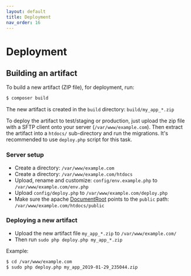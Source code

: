 ```yaml
---
layout: default
title: Deployment
nav_order: 16
---
```


# Deployment

## Building an artifact

To build a new artifact (ZIP file), for deployment, run:

``` bash
$ composer build
```

The new artifact is created in the `build` directory: `build/my_app_*.zip`

To deploy the artifact to test/staging or production, just upload
the zip file with a SFTP client onto your server (`/var/www/example.com`).
Then extract the artifact into a `htdocs/` sub-directory and run the migrations. 
It's recommended to use `deploy.php` script for this task.

### Server setup

* Create a directory: `/var/www/example.com`
* Create a directory: `/var/www/example.com/htdocs`
* Upload, rename and customize: `config/env.example.php` to `/var/www/example.com/env.php`
* Upload `config/deploy.php` to `/var/www/example.com/deploy.php`
* Make sure the apache [DocumentRoot](https://httpd.apache.org/docs/2.4/en/mod/core.html#documentroot) points to the `public` path: `/var/www/example.com/htdocs/public`

### Deploying a new artifact

* Upload the new artifact file `my_app_*.zip` to `/var/www/example.com/`
* Then run `sudo php deploy.php my_app_*.zip`

Example:

```bash
$ cd /var/www/example.com
$ sudo php deploy.php my_app_2019-01-29_235044.zip
```
